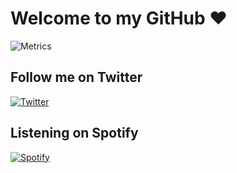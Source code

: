 # Welcome to my GitHub ❤️
![Metrics](https://metrics.lecoq.io/diablo?template=classic&languages=1&achievements=1&languages.limit=8&languages.sections=most-used&languages.colors=github&languages.threshold=0%25&languages.indepth=false&languages.recent.load=300&languages.recent.days=14&achievements.threshold=C&achievements.secrets=true&achievements.limit=0&config.timezone=Europe%2FLisbon)

## Follow me on Twitter
[![Twitter](https://img.shields.io/twitter/follow/DiabloTheDev?color=1DA1F2&logo=twitter&style=for-the-badge)](https://twitter.com/intent/follow?original_referer=https%3A%2F%2Fgithub.com%2Fmgrein&screen_name=DiabloTheDev)

## Listening on Spotify
[![Spotify](https://github.lunabot.net/api/spotify)](https://open.spotify.com/user/6qxpsq23kf2b831sl2rhsv6jv)
